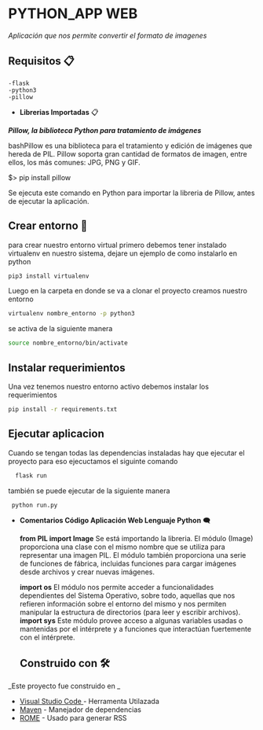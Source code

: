  # PYTHON_APP WEB

_Aplicación que nos permite convertir el formato de imagenes_ 

## Requisitos  📋
```list
-flask
-python3
-pillow
```
* **Librerias Importadas** 📋

***Pillow, la biblioteca Python para tratamiento de imágenes***

bashPillow es una biblioteca para el tratamiento y edición de imágenes que hereda de PIL. Pillow soporta gran cantidad de formatos de imagen, entre ellos, los más comunes: JPG, PNG y GIF.

$> pip install pillow

Se ejecuta este comando en Python para importar la libreria de Pillow, antes de ejecutar la aplicación.

## Crear entorno 🚀
para crear nuestro entorno virtual primero debemos tener instalado virtualenv en nuestro sistema, dejare un ejemplo de como instalarlo en python

```bash
pip3 install virtualenv
```

Luego en la carpeta en donde se va a clonar el proyecto creamos nuestro entorno

```bash
virtualenv nombre_entorno -p python3
```

se activa de la siguiente manera 
```bash
source nombre_entorno/bin/activate
```

## Instalar requerimientos

Una vez tenemos nuestro entorno activo debemos instalar los requerimientos

```bash
pip install -r requirements.txt
```

## Ejecutar aplicacion 

Cuando se tengan todas las dependencias instaladas hay que ejecutar el proyecto para eso ejecuctamos el siguinte comando 
```python
  flask run
```

también se puede ejecutar de la siguiente manera
```python
 python run.py
```


* **Comentarios Código Aplicación Web Lenguaje Python** :left_speech_bubble:

    **from PIL import Image** Se está importando la libreria. El módulo (Image) proporciona una clase con el mismo nombre que se utiliza para representar una imagen PIL. El módulo también proporciona una serie de funciones de fábrica, incluidas funciones para cargar imágenes desde archivos y crear nuevas imágenes.
                      
    **import os** El módulo nos permite acceder a funcionalidades dependientes del Sistema Operativo, sobre todo, aquellas que nos refieren información sobre el entorno del mismo y nos permiten manipular la estructura de directorios (para leer y escribir archivos).
    **import sys** Este módulo provee acceso a algunas variables usadas o mantenidas por el intérprete y a funciones que interactúan fuertemente con el intérprete.


          
    ## Construido con 🛠️

_Este proyecto fue construido en _

* [Visual Studio Code ](https://code.visualstudio.com/) - Herramenta Utilazada 
* [Maven](https://maven.apache.org/) - Manejador de dependencias
* [ROME](https://rometools.github.io/rome/) - Usado para generar RSS


